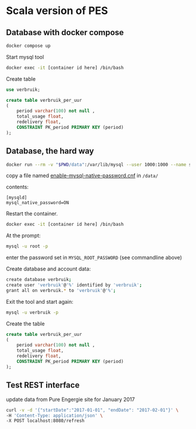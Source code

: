 # Scala version of PES

## Database with docker compose

```bash
docker compose up
```

Start mysql tool

```bash
docker exec -it [container id here] /bin/bash
```

Create table

```sql
use verbruik;

create table verbruik_per_uur 
(
    period varchar(100) not null , 
    total_usage float, 
    redelivery float,
    CONSTRAINT PK_period PRIMARY KEY (period)
);
```

## Database, the hard way

```bash
docker run --rm -v "$PWD/data":/var/lib/mysql --user 1000:1000 --name some-mysql -e MYSQL_ROOT_PASSWORD=my-secret-pw -p 3306:3306 -d mysql:latest
```

copy a file named [enable-mysql-native-password.cnf](data%2Fenable-mysql-native-password.cnf) in `/data/`

contents:

```
[mysqld]
mysql_native_password=ON
```

Restart the container.

```bash
docker exec -it [container id here] /bin/bash
```

At the prompt:
```bash
mysql -u root -p
```

enter the password set in `MYSQL_ROOT_PASSWORD` (see commandline above)

Create database and account data:

```bash
create database verbruik;
create user 'verbruik'@'%' identified by 'verbruik';
grant all on verbruik.* to 'verbruik'@'%';
```

Exit the tool and start again:

```bash
mysql -u verbruik -p
```

Create the table

```sql
create table verbruik_per_uur 
(
    period varchar(100) not null , 
    total_usage float, 
    redelivery float,
    CONSTRAINT PK_period PRIMARY KEY (period)
);
```

## Test REST interface

update data from Pure Engergie site for January 2017

```bash
curl -v -d '{"startDate":"2017-01-01", "endDate": "2017-02-01"}' \
-H 'Content-Type: application/json' \
-X POST localhost:8080/refresh
```

